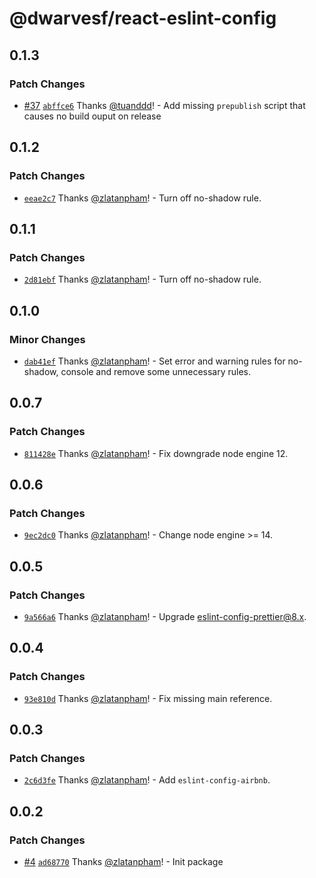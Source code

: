 # @dwarvesf/react-eslint-config

## 0.1.3

### Patch Changes

- [#37](https://github.com/dwarvesf/react-toolkit/pull/37)
  [`abffce6`](https://github.com/dwarvesf/react-toolkit/commit/abffce61719c0d123df365b767379fd4bb09692b)
  Thanks [@tuanddd](https://github.com/tuanddd)! - Add missing `prepublish`
  script that causes no build ouput on release

## 0.1.2

### Patch Changes

- [`eeae2c7`](https://github.com/dwarvesf/react-toolkit/commit/eeae2c71e3fb83da43d7f507d1650f18fcd38f42)
  Thanks [@zlatanpham](https://github.com/zlatanpham)! - Turn off no-shadow
  rule.

## 0.1.1

### Patch Changes

- [`2d81ebf`](https://github.com/dwarvesf/react-toolkit/commit/2d81ebf68961b6969af001f30fcae82c589c7b29)
  Thanks [@zlatanpham](https://github.com/zlatanpham)! - Turn off no-shadow
  rule.

## 0.1.0

### Minor Changes

- [`dab41ef`](https://github.com/dwarvesf/react-toolkit/commit/dab41efa51352abd25d6666f00f5faa64f27b915)
  Thanks [@zlatanpham](https://github.com/zlatanpham)! - Set error and warning
  rules for no-shadow, console and remove some unnecessary rules.

## 0.0.7

### Patch Changes

- [`811428e`](https://github.com/dwarvesf/react-sdk/commit/811428e5c977dbd4321e94946d1d2792bcabe17a)
  Thanks [@zlatanpham](https://github.com/zlatanpham)! - Fix downgrade node
  engine 12.

## 0.0.6

### Patch Changes

- [`9ec2dc0`](https://github.com/dwarvesf/react-sdk/commit/9ec2dc05197d1bc86b8e7a098744fc9560debb03)
  Thanks [@zlatanpham](https://github.com/zlatanpham)! - Change node
  engine >= 14.

## 0.0.5

### Patch Changes

- [`9a566a6`](https://github.com/dwarvesf/react-sdk/commit/9a566a66a76d33f47fdccb4777a380f92d009333)
  Thanks [@zlatanpham](https://github.com/zlatanpham)! - Upgrade
  eslint-config-prettier@8.x.

## 0.0.4

### Patch Changes

- [`93e810d`](https://github.com/dwarvesf/react-sdk/commit/93e810d43b0ca317282b0f5bb0afce55c6ee1725)
  Thanks [@zlatanpham](https://github.com/zlatanpham)! - Fix missing main
  reference.

## 0.0.3

### Patch Changes

- [`2c6d3fe`](https://github.com/dwarvesf/react-sdk/commit/2c6d3fe5b595b0ef823a5c15a23687f45e137f81)
  Thanks [@zlatanpham](https://github.com/zlatanpham)! - Add
  `eslint-config-airbnb`.

## 0.0.2

### Patch Changes

- [#4](https://github.com/dwarvesf/react-sdk/pull/4)
  [`ad68770`](https://github.com/dwarvesf/react-sdk/commit/ad68770b4761b46318f8c279c382c71b1075ce33)
  Thanks [@zlatanpham](https://github.com/zlatanpham)! - Init package
